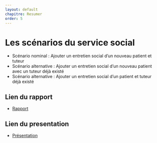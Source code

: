 ```yaml
---
layout: default
chapitre: Resumer
order: 5
---
```

# Les scénarios du service social 
- Scénario nominal : Ajouter un entretien social d’un nouveau patient et tuteur
- Scénario alternative : Ajouter un entretien social d’un nouveau patient avec un tuteur déjà existé 
- Scénario alternative : Ajouter un entretien social d’un patient et tuteur déjà existé

<!-- note -->

## Lien du rapport 
- [Rapport](/analyse/scenario-social/rapport.html)
## Lien du presentation 
- [Présentation](/analyse/scenario-social/presentation.html)

<!-- new slide -->
